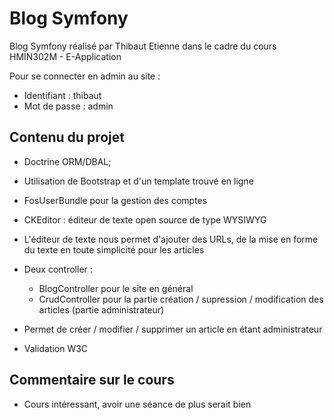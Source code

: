 Blog Symfony
========================

Blog Symfony réalisé par Thibaut Etienne dans le cadre du cours HMIN302M - E-Application

Pour se connecter en admin au site : 
  * Identifiant : thibaut
  * Mot de passe : admin

Contenu du projet
--------------

  * Doctrine ORM/DBAL;
  
  * Utilisation de Bootstrap et d'un template trouvé en ligne

  * FosUserBundle pour la gestion des comptes

  * CKEditor : éditeur de texte open source de type WYSIWYG  
  
  * L'éditeur de texte nous permet d'ajouter des URLs, de la mise en forme du texte en toute simplicité pour les articles 

  * Deux controller :
    * BlogController pour le site en général
    * CrudController pour la partie création / supression / modification des articles (partie administrateur)
  
  * Permet de créer / modifier / supprimer un article en étant administrateur
  
  * Validation W3C


Commentaire sur le cours 
--------------------

 * Cours intéressant, avoir une séance de plus serait bien 


